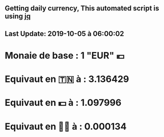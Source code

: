 ## Getting daily currency, This automated script is using [jq](https://stedolan.github.io/jq/)
## Last Update:  2019-10-05 à 06:00:02
 # Monaie de base : 1 "EUR" 💶 
 # Equivaut en 🇹🇳 à :  3.136429 
 # Equivaut en 💵 à : 1.097996
 # Equivaut en 🐱‍💻 à :  0.000134
